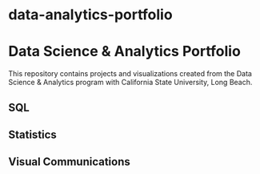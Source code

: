 # data-analytics-portfolio
# Data Science & Analytics Portfolio
This repository contains projects and visualizations created from the Data Science & Analytics program with California State University, Long Beach.

## SQL

## Statistics

## Visual Communications
